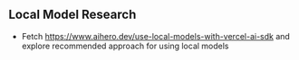 ## Local Model Research

- Fetch https://www.aihero.dev/use-local-models-with-vercel-ai-sdk and explore recommended approach for using local models